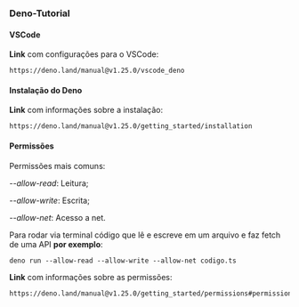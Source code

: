 ### Deno-Tutorial
#### VSCode
**Link** com configurações para o VSCode:

    https://deno.land/manual@v1.25.0/vscode_deno
#### Instalação do Deno
**Link** com informações sobre a instalação:

    https://deno.land/manual@v1.25.0/getting_started/installation
#### Permissões
Permissões mais comuns:

*--allow-read*: Leitura;

*--allow-write*: Escrita; 

*--allow-net*: Acesso a net.

Para rodar via terminal código que lê e escreve em um arquivo e faz fetch de uma API **por exemplo**:

    deno run --allow-read --allow-write --allow-net codigo.ts 
**Link** com informações sobre as permissões:
    
    https://deno.land/manual@v1.25.0/getting_started/permissions#permissions
